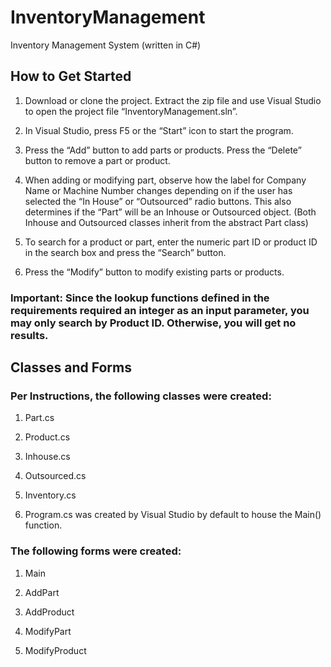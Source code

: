 # InventoryManagement
Inventory Management System (written in C#)

## How to Get Started
1. Download or clone the project. Extract the zip file and use Visual Studio to open the project file “InventoryManagement.sln”.

2. In Visual Studio, press F5 or the “Start” icon to start the program.

3. Press the “Add” button to add parts or products. Press the “Delete” button to remove a part or product.

4. When adding or modifying part, observe how the label for Company Name or Machine Number changes depending on if the user has selected the “In House” or “Outsourced” radio buttons. This also determines if the “Part” will be an Inhouse or Outsourced object. (Both Inhouse and Outsourced classes inherit from the abstract Part class)

5. To search for a product or part, enter the numeric part ID or product ID in the search box and press the “Search” button.
6. Press the “Modify” button to modify existing parts or products.

### Important: Since the lookup functions defined in the requirements required an integer as an input parameter, you may only search by Product ID. Otherwise, you will get no results.

## Classes and Forms
### Per Instructions, the following classes were created:
1. Part.cs

2. Product.cs

3. Inhouse.cs

4. Outsourced.cs

5. Inventory.cs

6. Program.cs was created by Visual Studio by default to house the Main() function.

### The following forms were created:
1. Main

2. AddPart

3. AddProduct

4. ModifyPart

5. ModifyProduct
